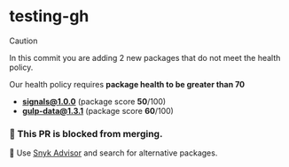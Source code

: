# testing-gh

> [!CAUTION]
> In this commit you are adding 2 new packages that do not meet the health policy.
> 
> Our health policy requires **package health to be greater than 70**
> - **signals@1.0.0** (package score **50**/100)
> - **gulp-data@1.3.1** (package score **60**/100)

### 🛑 This PR is blocked from merging.

🔎 Use [Snyk Advisor]() and search for alternative packages.
